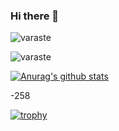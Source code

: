 ### Hi there 👋

<!--
**varaste/varaste** is a ✨ _special_ ✨ repository because its `README.md` (this file) appears on your GitHub profile.

Here are some ideas to get you started:

- 🔭 I’m currently working on ...
- 🌱 I’m currently learning ...
- 👯 I’m looking to collaborate on ...
- 🤔 I’m looking for help with ...
- 💬 Ask me about ...
- 📫 How to reach me: ...
- 😄 Pronouns: ...
- ⚡ Fun fact: ...
-->

<p align="left"> <img src="https://komarev.com/ghpvc/?username=varaste" alt="varaste"/> </p>

<img align="center" src="https://github-readme-stats.vercel.app/api?username=varaste&show_icons=true" alt="varaste" />


[![Anurag's github stats](https://github-readme-stats.vercel.app/api?username=varaste&show_icons=true&count_private=true&include_all_commits=true&theme=dracula)](https://github.com/varaste)

-258

[![trophy](https://github-profile-trophy.vercel.app/?username=varaste&rank=SECRET,S,SS,SSS,AAA,AA,A,BBB,BB,B,CCC,CC,C&theme=flat&margin-w=10&margin-h=10)](https://github.com/ryo-ma/github-profile-trophy)


